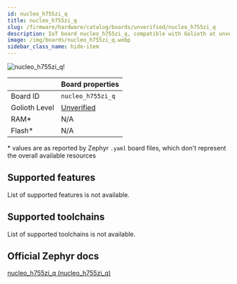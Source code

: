 ```yaml
---
id: nucleo_h755zi_q
title: nucleo_h755zi_q
slug: /firmware/hardware/catalog/boards/unverified/nucleo_h755zi_q
description: IoT board nucleo_h755zi_q, compatible with Golioth at unverified level.
image: /img/boards/nucleo_h755zi_q.webp
sidebar_class_name: hide-item
---
```


[//]: # (This is an auto-generated file, do not edit! Changes to it will be lost upon re-generation)

![nucleo_h755zi_q!](/img/boards/nucleo_h755zi_q.webp "nucleo_h755zi_q")

|                | Board properties     |
| -------------  | -------------------- |
| Board ID       | `nucleo_h755zi_q` |
| Golioth Level  | [Unverified](/firmware/hardware#unverified-boards) |
| RAM*           | N/A |
| Flash*         | N/A |

\* values are as reported by Zephyr `.yaml` board files, which don't represent the overall available resources



## Supported features

List of supported features is not available.

## Supported toolchains

List of supported toolchains is not available.

## Official Zephyr docs

[nucleo_h755zi_q (nucleo_h755zi_q)](https://docs.zephyrproject.org/latest/boards/st/nucleo_h755zi_q/doc/index.html)
